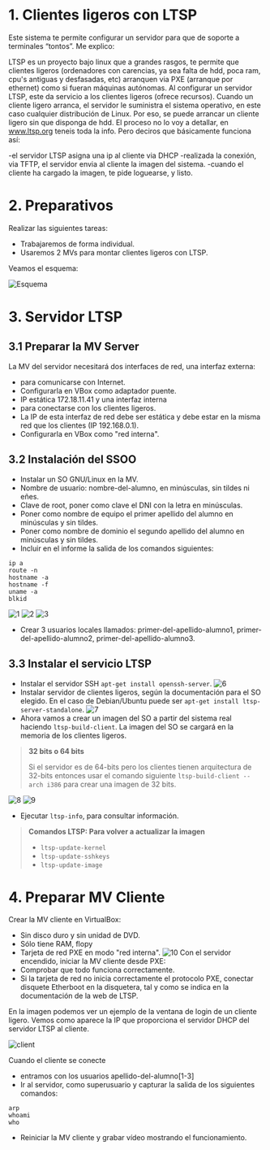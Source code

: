 

# 1. Clientes ligeros con LTSP
Este sistema te permite configurar un servidor para que de soporte a terminales “tontos”. Me explico:

LTSP es un proyecto bajo linux que a grandes rasgos, te permite que clientes ligeros (ordenadores con carencias, ya sea falta de hdd, poca ram, cpu's antiguas y desfasadas, etc) arranquen via PXE (arranque por ethernet) como si fueran máquinas autónomas.
Al configurar un servidor LTSP, este da servicio a los clientes ligeros (ofrece recursos).
Cuando un cliente ligero arranca, el servidor le suministra el sistema operativo, en este caso cualquier distribución de Linux. Por eso, se puede arrancar un cliente ligero sin que disponga de hdd.
El proceso no lo voy a detallar, en www.ltsp.org teneis toda la info. Pero deciros que básicamente funciona así:

-el servidor LTSP asigna una ip al cliente via DHCP
-realizada la conexión, via TFTP, el servidor envia al cliente la imagen del sistema.
-cuando el cliente ha cargado la imagen, te pide loguearse, y listo.

# 2. Preparativos
Realizar las siguientes tareas:
* Trabajaremos de forma individual.
* Usaremos 2 MVs para montar clientes ligeros con LTSP.


Veamos el esquema:

![Esquema](./ltsp-diagram.png)

# 3. Servidor LTSP
## 3.1 Preparar la MV Server
La MV del servidor necesitará dos interfaces de red, una interfaz externa:
* para comunicarse con Internet.
* Configurarla en VBox como adaptador puente.
* IP estática 172.18.11.41
y una interfaz interna
* para conectarse con los clientes ligeros.
* La IP de esta interfaz de red debe ser estática y debe estar en la misma red que los clientes (IP 192.168.0.1).
* Configurarla en VBox como "red interna".

## 3.2 Instalación del SSOO
* Instalar un SO GNU/Linux en la MV.
* Nombre de usuario: nombre-del-alumno, en minúsculas, sin tildes ni eñes. 
* Clave de root, poner como clave el DNI con la letra en minúsculas.
* Poner como nombre de equipo el primer apellido del alumno en minúsculas y sin tildes.
* Poner como nombre de dominio el segundo apellido del alumno en minúsculas y sin tildes.
* Incluir en el informe la salida de los comandos siguientes: 
```
ip a
route -n
hostname -a
hostname -f
uname -a
blkid
```
![1](./1.PNG)
![2](./2.PNG)
![3](./3.PNG)


* Crear 3 usuarios locales llamados: primer-del-apellido-alumno1, primer-del-apellido-alumno2,
primer-del-apellido-alumno3.

## 3.3 Instalar el servicio LTSP
* Instalar el servidor SSH `apt-get install openssh-server`.
![6](./6.PNG)
* Instalar servidor de clientes ligeros, según la documentación para el SO elegido. 
En el caso de Debian/Ubuntu puede ser `apt-get install ltsp-server-standalone`.
![7](./7.PNG)
* Ahora vamos a crear un imagen del SO a partir del sistema real haciendo `ltsp-build-client`.
La imagen del SO se cargará en la memoria de los clientes ligeros.

> **32 bits o 64 bits**
> 
> Si el servidor es de 64-bits pero los clientes tienen arquitectura de 32-bits 
entonces usar el comando siguiente `ltsp-build-client --arch i386` para crear una imagen
de 32 bits.
>
![8](./8.PNG)
![9](./9.PNG)
* Ejecutar `ltsp-info`, para consultar información.
 
> **Comandos LTSP: Para volver a actualizar la imagen**
>
> * `ltsp-update-kernel`
> * `ltsp-update-sshkeys`
> * `ltsp-update-image`



# 4. Preparar MV Cliente
Crear la MV cliente en VirtualBox:
* Sin disco duro y sin unidad de DVD.
* Sólo tiene RAM, flopy
* Tarjeta de red PXE en modo "red interna".
![10](./clienteconf.png)
Con el servidor encendido, iniciar la MV cliente desde PXE:
* Comprobar que todo funciona correctamente.
* Si la tarjeta de red no inicia correctamente el protocolo PXE, 
conectar disquete Etherboot en la disquetera, tal y como se indica en la documentación de la web de LTSP.

En la imagen podemos ver un ejemplo de la ventana de login de un cliente ligero. 
Vemos como aparece la IP que proporciona el servidor DHCP del servidor LTSP al cliente.

![client](./ltsp-client-login.png)

Cuando el cliente se conecte
* entramos con los usuarios apellido-del-alumno[1-3]
* Ir al servidor, como superusuario y capturar la salida de los siguientes comandos:
```
arp
whoami
who
```
* Reiniciar la MV cliente y grabar vídeo mostrando el funcionamiento.



